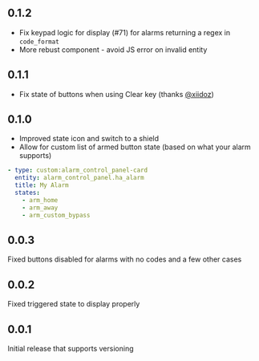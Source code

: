 ## 0.1.2
- Fix keypad logic for display (#71) for alarms returning a regex in `code_format`
- More rebust component - avoid JS error on invalid entity

## 0.1.1
- Fix state of buttons when using Clear key (thanks [@xiidoz](https://github.com/xiidoz))

## 0.1.0
- Improved state icon and switch to a shield
- Allow for custom list of armed button state (based on what your alarm supports)

```yaml
- type: custom:alarm_control_panel-card
  entity: alarm_control_panel.ha_alarm
  title: My Alarm
  states:
    - arm_home
    - arm_away
    - arm_custom_bypass
```

## 0.0.3
Fixed buttons disabled for alarms with no codes and a few other cases

## 0.0.2
Fixed triggered state to display properly

## 0.0.1
Initial release that supports versioning